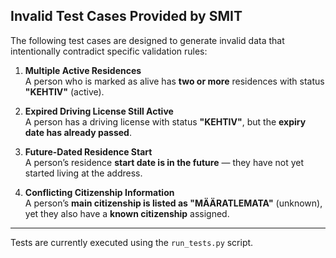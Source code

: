 ## Invalid Test Cases Provided by SMIT

The following test cases are designed to generate invalid data that intentionally contradict specific validation rules:

1. **Multiple Active Residences**  
   A person who is marked as alive has **two or more** residences with status **"KEHTIV"** (active).  

2. **Expired Driving License Still Active**  
   A person has a driving license with status **"KEHTIV"**, but the **expiry date has already passed**.

3. **Future-Dated Residence Start**  
   A person’s residence **start date is in the future** — they have not yet started living at the address.

4. **Conflicting Citizenship Information**  
   A person’s **main citizenship is listed as "MÄÄRATLEMATA"** (unknown), yet they also have a **known citizenship** assigned.

---

Tests are currently executed using the `run_tests.py` script.
